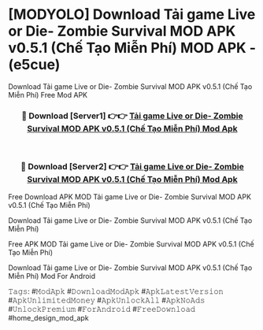 # [MODYOLO] Download Tải game Live or Die- Zombie Survival MOD APK v0.5.1 (Chế Tạo Miễn Phí) MOD APK - (e5cue)
Download Tải game Live or Die- Zombie Survival MOD APK v0.5.1 (Chế Tạo Miễn Phí) Free Mod APK

<div align="center">
<h3>🔴 Download [Server1] 👉👉 <a href="https://apk-comot.site?title=Tải_game_Live_or_Die-_Zombie_Survival_MOD_APK_v0.5.1_(Chế_Tạo_Miễn_Phí)">Tải game Live or Die- Zombie Survival MOD APK v0.5.1 (Chế Tạo Miễn Phí) Mod Apk</a></h3><br>

<h3>🔴 Download [Server2] 👉👉 <a href="https://apk-comot.site?title=Tải_game_Live_or_Die-_Zombie_Survival_MOD_APK_v0.5.1_(Chế_Tạo_Miễn_Phí)">Tải game Live or Die- Zombie Survival MOD APK v0.5.1 (Chế Tạo Miễn Phí) Mod Apk</a></h3>
</div>


Free Download APK MOD Tải game Live or Die- Zombie Survival MOD APK v0.5.1 (Chế Tạo Miễn Phí)

Download Tải game Live or Die- Zombie Survival MOD APK v0.5.1 (Chế Tạo Miễn Phí) 

Free APK MOD Tải game Live or Die- Zombie Survival MOD APK v0.5.1 (Chế Tạo Miễn Phí) 

Download Tải game Live or Die- Zombie Survival MOD APK v0.5.1 (Chế Tạo Miễn Phí) Mod For Android

𝚃𝚊𝚐𝚜: #𝙼𝚘𝚍𝙰𝚙𝚔 #𝙳𝚘𝚠𝚗𝚕𝚘𝚊𝚍𝙼𝚘𝚍𝙰𝚙𝚔 #𝙰𝚙𝚔𝙻𝚊𝚝𝚎𝚜𝚝𝚅𝚎𝚛𝚜𝚒𝚘𝚗 #𝙰𝚙𝚔𝚄𝚗𝚕𝚒𝚖𝚒𝚝𝚎𝚍𝙼𝚘𝚗𝚎𝚢 #𝙰𝚙𝚔𝚄𝚗𝚕𝚘𝚌𝚔𝙰𝚕𝚕 #𝙰𝚙𝚔𝙽𝚘𝙰𝚍𝚜 #𝚄𝚗𝚕𝚘𝚌𝚔𝙿𝚛𝚎𝚖𝚒𝚞𝚖 #𝙵𝚘𝚛𝙰𝚗𝚍𝚛𝚘𝚒𝚍 #𝙵𝚛𝚎𝚎𝙳𝚘𝚠𝚗𝚕𝚘𝚊𝚍 #home_design_mod_apk